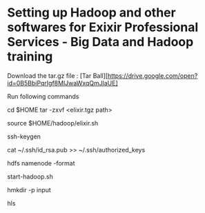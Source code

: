 # Setting up Hadoop and other softwares for Exixir Professional Services - Big Data and Hadoop training

Download the tar.gz file : [Tar Ball][https://drive.google.com/open?id=0B5BbiPqrIgf8MlJwaWxqQmJlaUE]

Run following commands

cd $HOME
tar -zxvf <elixir.tgz path> 

source $HOME/hadoop/elixir.sh

ssh-keygen

cat ~/.ssh/id_rsa.pub >> ~/.ssh/authorized_keys

hdfs namenode -format

start-hadoop.sh

hmkdir -p input

hls

